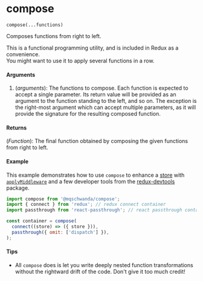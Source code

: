 # compose

`compose(...functions)`

Composes functions from right to left.

This is a functional programming utility, and is included in Redux as a convenience.  
You might want to use it to apply several functions in a row.

#### Arguments

1. (*arguments*): The functions to compose. Each function is expected to accept a single parameter. Its return value will be provided as an argument to the function standing to the left, and so on. The exception is the right-most argument which can accept multiple parameters, as it will provide the signature for the resulting composed function.

#### Returns

(*Function*): The final function obtained by composing the given functions from right to left.

#### Example

This example demonstrates how to use `compose` to enhance a [store](Store.md) with [`applyMiddleware`](applyMiddleware.md) and a few developer tools from the [redux-devtools](https://github.com/reduxjs/redux-devtools) package.

```js
import compose from '@mqschwanda/compose';
import { connect } from 'redux'; // redux connect container
import passthrough from 'react-passthrough'; // react passthrough container

const container = compose(
  connect((store) => ({ store })),
  passthrough({ omit: ['dispatch'] }),
);
```

#### Tips

* All `compose` does is let you write deeply nested function transformations without the rightward drift of the code. Don't give it too much credit!
